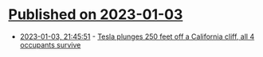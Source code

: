 # [Published on 2023-01-03](index.md)

* [2023-01-03, 21:45:51](https://news.ycombinator.com/item?id=34238537) - [Tesla plunges 250 feet off a California cliff, all 4 occupants survive](https://www.cnn.com/2023/01/03/us/tesla-crash-cliff-california-cec/index.html)
